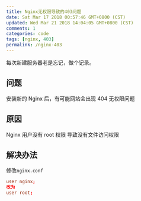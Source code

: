 ```yaml
---
title: Nginx无权限导致的403问题
date: Sat Mar 17 2018 00:57:46 GMT+0800 (CST)
updated: Wed Mar 21 2018 14:04:05 GMT+0800 (CST)
comments: 1
categories: code
tags: [nginx, 403]
permalink: /nginx-403
---
```


每次新建服务器老是忘记，做个记录。

<!-- more -->

## 问题

安装新的 Nginx 后，有可能网站会出现 404 无权限问题

<!-- more -->

## 原因

Nginx 用户没有 root 权限 导致没有文件访问权限

## 解决办法

修改`nginx.conf`

```nginx.conf
user nginx;
改为
user root;
```
